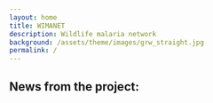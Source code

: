 ```yaml
---
layout: home
title: WIMANET
description: Wildlife malaria network
background: /assets/theme/images/grw_straight.jpg
permalink: /
---
```

 
## News from the project:
